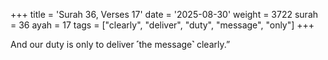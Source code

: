 +++
title = 'Surah 36, Verses 17'
date = '2025-08-30'
weight = 3722
surah = 36
ayah = 17
tags = ["clearly", "deliver", "duty", "message", "only"]
+++

And our duty is only to deliver ˹the message˺ clearly.”